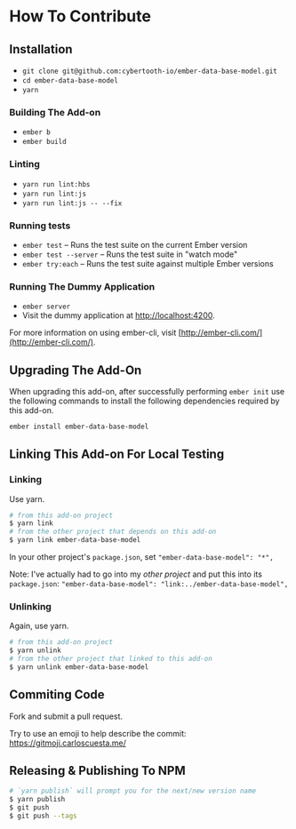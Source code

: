 # How To Contribute

## Installation

* `git clone git@github.com:cybertooth-io/ember-data-base-model.git`
* `cd ember-data-base-model`
* `yarn`

### Building The Add-on

* `ember b`
* `ember build`

### Linting

* `yarn run lint:hbs`
* `yarn run lint:js`
* `yarn run lint:js -- --fix`

### Running tests

* `ember test` – Runs the test suite on the current Ember version
* `ember test --server` – Runs the test suite in "watch mode"
* `ember try:each` – Runs the test suite against multiple Ember versions

### Running The Dummy Application

* `ember server`
* Visit the dummy application at [http://localhost:4200](http://localhost:4200).

For more information on using ember-cli, visit [http://ember-cli.com/](http://ember-cli.com/).

## Upgrading The Add-On

When upgrading this add-on, after successfully performing `ember init` use the following
commands to install the following dependencies required by this add-on.

```bash
ember install ember-data-base-model
```

## Linking This Add-on For Local Testing

### Linking

Use yarn.

```bash
# from this add-on project
$ yarn link
# from the other project that depends on this add-on
$ yarn link ember-data-base-model
```
In your other project's `package.json`, set `"ember-data-base-model": "*",`

Note: I've actually had to go into my _other project_ and put this into its `package.json`:
`"ember-data-base-model": "link:../ember-data-base-model",`

### Unlinking

Again, use yarn.

```bash
# from this add-on project
$ yarn unlink
# from the other project that linked to this add-on
$ yarn unlink ember-data-base-model
```

## Commiting Code

Fork and submit a pull request.

Try to use an emoji to help describe the commit: https://gitmoji.carloscuesta.me/

## Releasing & Publishing To NPM

```bash
# `yarn publish` will prompt you for the next/new version name
$ yarn publish
$ git push
$ git push --tags
```

